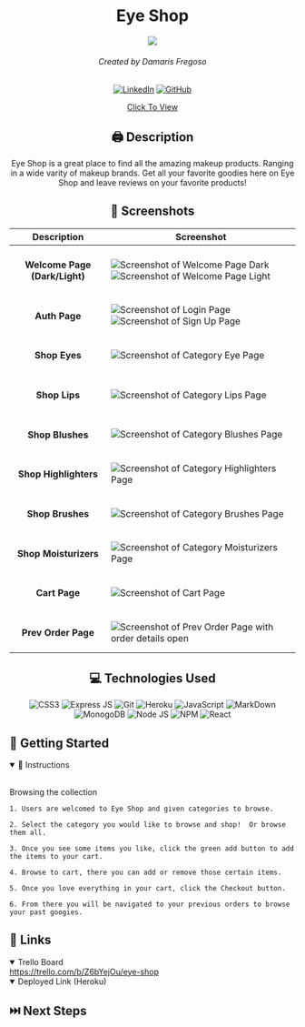 <div id='header' align='center' >

# Eye Shop

<img src='https://media.istockphoto.com/id/1320345717/photo/various-cosmetic-accessories-for-makeup-and-manicure-on-trendy-pastel-pink-background-with.jpg?s=612x612&w=0&k=20&c=H35tfZdnHIBJLjXiX2Jfzoq32U8DrZEhZ__5l_05LsM='>

###### Created by Damaris Fregoso
[![LinkedIn](https://img.shields.io/badge/Damaris-0077B5?style=for-the-badge&logo=linkedin&logoColor=white)](https://www.linkedin.com/in/damaris-fregoso/) [![GitHub](https://img.shields.io/badge/Damaris-%23121011.svg?style=for-the-badge&logo=github&logoColor=white)](https://github.com/damarisfregoso)

[Click To View](https://eye-shop-2024-2da831664c2c.herokuapp.com/category/Eyes)

</div>

<div id="body" align='center'>

## 🖨 Description 
 Eye Shop is a great place to find all the amazing makeup products.  Ranging in a wide varity of makeup brands.   Get all your favorite goodies here on Eye Shop and leave reviews on your favorite products!

 ## 📸 Screenshots  
  |   Description | Screenshot | 
  |:-------------:| -----------|
  |<h4>Welcome Page (Dark/Light)</h4> | <img src="https://i.imgur.com/fYct6EY.png" alt="Screenshot of Welcome Page Dark"><img src="https://i.imgur.com/DrvS847.png" alt="Screenshot of Welcome Page Light">|
  |<h4>Auth Page</h4> | <img src="https://i.imgur.com/yHyK1Ka.png" alt="Screenshot of Login Page"><img src="https://i.imgur.com/WfwNkF4.png" alt="Screenshot of Sign Up Page">|
  |<h4>Shop Eyes</h4> | <img src="https://i.imgur.com/2B86UXa.png" alt="Screenshot of Category Eye Page">|
  |<h4>Shop Lips</h4> | <img src="https://i.imgur.com/TqsVLQl.png" alt="Screenshot of Category Lips Page">|
  |<h4>Shop Blushes</h4> | <img src="https://i.imgur.com/BwYShZB.png" alt="Screenshot of Category Blushes Page">|
  |<h4>Shop Highlighters</h4> | <img src="https://i.imgur.com/OHfSmiP.png" alt="Screenshot of Category Highlighters Page">|
  |<h4>Shop Brushes</h4> | <img src="https://i.imgur.com/MfAHHd7.png" alt="Screenshot of Category Brushes Page">|
  |<h4>Shop Moisturizers</h4> | <img src="https://i.imgur.com/31a11ga.png" alt="Screenshot of Category Moisturizers Page">|
  |<h4>Cart Page</h4> | <img src="https://i.imgur.com/Jx9dZl6.png" alt="Screenshot of Cart Page">|
  |<h4>Prev Order Page</h4> | <img src="https://i.imgur.com/8pYOa10.png" alt="Screenshot of Prev Order Page with order details open">|

</div>

<div align='center'>

## 💻 Technologies Used

![CSS3](https://img.shields.io/badge/CSS3-1572B6?style=for-the-badge&logo=css3&logoColor=white)
![Express JS](https://img.shields.io/badge/Express%20js-000000?style=for-the-badge&logo=express&logoColor=white)
![Git](https://img.shields.io/badge/GIT-E44C30?style=for-the-badge&logo=git&logoColor=white) 
![Heroku](https://img.shields.io/badge/Heroku-430098?style=for-the-badge&logo=heroku&logoColor=white)
![JavaScript](https://img.shields.io/badge/JavaScript-323330?style=for-the-badge&logo=javascript&logoColor=F7DF1E)
![MarkDown](https://img.shields.io/badge/Markdown-000000?style=for-the-badge&logo=markdown&logoColor=white)
![MonogoDB](https://img.shields.io/badge/MongoDB-4EA94B?style=for-the-badge&logo=mongodb&logoColor=white)
![Node JS](https://img.shields.io/badge/Node%20js-339933?style=for-the-badge&logo=nodedotjs&logoColor=white)
![NPM](https://img.shields.io/badge/npm-CB3837?style=for-the-badge&logo=npm&logoColor=white)
![React](https://img.shields.io/badge/React-20232A?style=for-the-badge&logo=react&logoColor=61DAFB)

</div>


## 📝 Getting Started

<details open>
  <summary> 📜 Instructions </summary>
  <br>
  
  <p> Browsing the collection </p>

    1. Users are welcomed to Eye Shop and given categories to browse.

    2. Select the category you would like to browse and shop!  Or browse them all. 

    3. Once you see some items you like, click the green add button to add the items to your cart. 

    4. Browse to cart, there you can add or remove those certain items.

    5. Once you love everything in your cart, click the Checkout button.

    6. From there you will be navigated to your previous orders to browse your past googies. 


</details>

## 🔗 Links
<details open>
  <summary> Trello Board </summary>
  <a href="https://trello.com/b/QIRP5B7h/qhttps://trello.com/b/Z6bYejOu/eye-shop"> https://trello.com/b/Z6bYejOu/eye-shop </a>
</details>

<details open>
  <summary> Deployed Link (Heroku) </summary>
  <a href="">  </a>
</details>

## ⏭️ Next Steps

